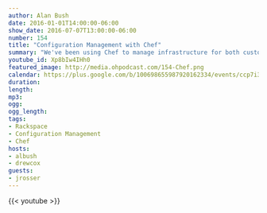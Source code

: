 ```yaml
---
author: Alan Bush
date: 2016-01-01T14:00:00-06:00
show_date: 2016-07-07T13:00:00-06:00
number: 154
title: "Configuration Management with Chef"
summary: "We've been using Chef to manage infrastructure for both customers and our own projects. We're brining one of our Chef experts in to chat about using Chef, and discuss the upcoming Chef Conference. "
youtube_id: Xp8bIw4IHh0
featured_image: http://media.ohpodcast.com/154-Chef.png
calendar: https://plus.google.com/b/100698655987920162334/events/ccp7i3b296a24kf8qeeeeuskbhc
duration:
length:
mp3:
ogg:
ogg_length:
tags:
- Rackspace
- Configuration Management
- Chef
hosts:
- albush
- drewcox
guests:
- jrosser
---
```


<!--more-->

{{< youtube >}}

